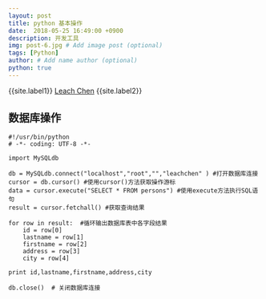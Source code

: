 ```yaml
---
layout: post
title: python 基本操作
date:  2018-05-25 16:49:00 +0900  
description: 开发工具
img: post-6.jpg # Add image post (optional)
tags: [Python]
author: # Add name author (optional)
python: true
---
```


{{site.label1}} <a href="https://www.leachchen.com/" target="\_blank">Leach Chen</a> {{site.label2}}

## 数据库操作 ##
```
#!/usr/bin/python
# -*- coding: UTF-8 -*-

import MySQLdb

db = MySQLdb.connect("localhost","root","","leachchen" ) #打开数据库连接
cursor = db.cursor() #使用cursor()方法获取操作游标
data = cursor.execute("SELECT * FROM persons") #使用execute方法执行SQL语句
result = cursor.fetchall() #获取查询结果

for row in result:  #循环输出数据库表中各字段结果
    id = row[0]
    lastname = row[1]
    firstname = row[2]
    address = row[3]
    city = row[4]

print id,lastname,firstname,address,city

db.close()  # 关闭数据库连接
```
